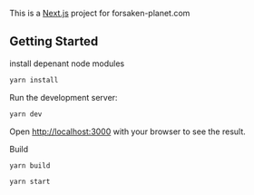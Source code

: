 This is a [Next.js](https://nextjs.org/) project for forsaken-planet.com

## Getting Started

install depenant node modules

```bash
yarn install
```

Run the development server:

```bash
yarn dev
```
Open [http://localhost:3000](http://localhost:3000) with your browser to see the result.

Build

```bash
yarn build
```

```bash
yarn start
```
